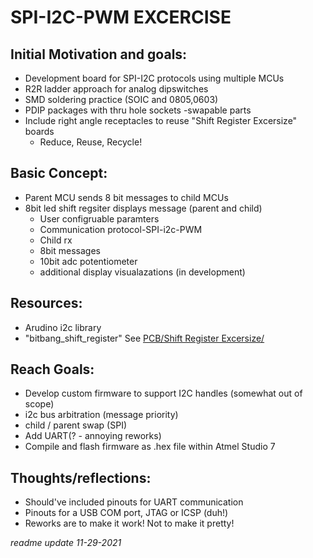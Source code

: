 # SPI-I2C-PWM EXCERCISE
	
## Initial Motivation and goals: 
- Development board for SPI-I2C protocols using multiple MCUs
- R2R ladder approach for analog dipswitches
- SMD soldering practice (SOIC and 0805,0603)
- PDIP packages with thru hole sockets -swapable parts
- Include right angle receptacles to reuse "Shift Register Excersize" boards
	- Reduce, Reuse, Recycle!
	
## Basic Concept:
- Parent MCU sends 8 bit messages to child MCUs
- 8bit led shift regsiter displays message (parent and child)
	- User configruable paramters 
	- Communication protocol-SPI-i2c-PWM
	- Child rx
	- 8bit messages
	- 10bit adc potentiometer
	- additional display visualazations (in development)

## Resources: 
- Arudino i2c library 
- "bitbang_shift_register" See [PCB/Shift Register Excersize/](https://github.com/peterbrundo/PCB/tree/master/Shift%20Register%20Excersize)

## Reach Goals: 
- Develop custom firmware to support I2C handles (somewhat out of scope)
- i2c bus arbitration (message priority)
- child / parent swap (SPI)
- Add UART(? - annoying reworks)
- Compile and flash firmware as .hex file within Atmel Studio 7
	
## Thoughts/reflections:
- Should've included pinouts for UART communication
- Pinouts for a USB COM port, JTAG or ICSP (duh!)
- Reworks are to make it work! Not to make it pretty!

*readme update 11-29-2021*
